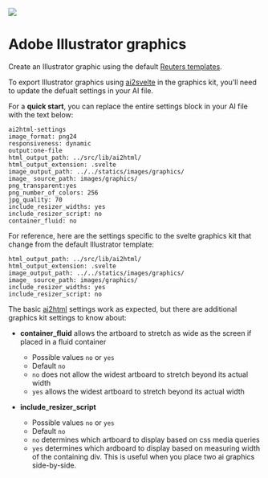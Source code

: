 ![](https://graphics.thomsonreuters.com/style-assets/images/logos/reuters-graphics-logo/svg/graphics-logo-color-dark.svg)

# Adobe Illustrator graphics

Create an Illustrator graphic using the default [Reuters templates](https://github.com/reuters-graphics/ai2html/tree/master/Reuters-Template).

To export Illustrator graphics using [ai2svelte](https://github.com/reuters-graphics/ai2html/blob/master/ai2svelte.js) in the graphics kit, you'll need to update the defualt settings in your AI file.

For a **quick start**, you can replace the entire settings block in your AI file with the text below:

```
ai2html-settings
image_format: png24
responsiveness: dynamic
output:one-file
html_output_path: ../src/lib/ai2html/
html_output_extension: .svelte
image_output_path: ../../statics/images/graphics/
image_ source_path: images/graphics/
png_transparent:yes
png_number_of_colors: 256
jpg_quality: 70
include_resizer_widths: yes
include_resizer_script: no
container_fluid: no
```

For reference, here are the settings specific to the svelte graphics kit that change from the default Illustrator template:

```
html_output_path: ../src/lib/ai2html/
html_output_extension: .svelte
image_output_path: ../../statics/images/graphics/
image_ source_path: images/graphics/
include_resizer_widths: yes
include_resizer_script: no
```

The basic [ai2html](http://ai2html.org/) settings work as expected, but there are additional graphics kit settings to know about:

* **container_fluid** allows the artboard to stretch as wide as the screen if placed in a fluid container 
   * Possible values `no` or `yes`
   * Default `no` 
   *  `no` does not allow the widest artboard to stretch beyond its actual width
   *  `yes` allows the widest artboard to stretch beyond its actual width

* **include_resizer_script** 
   * Possible values `no` or `yes`
   * Default `no` 
   *  `no` determines which artboard to display based on css media queries
   *  `yes` determines which ardboard to display based on measuring width of the containing div. This is useful when you place two ai graphics side-by-side.